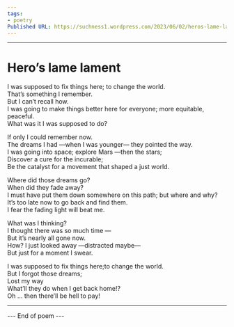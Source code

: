 ```yaml
---
tags: 
- poetry
Published URL: https://suchness1.wordpress.com/2023/06/02/heros-lame-lament/
---
```

---  
  
# Hero’s lame lament  
> 

I was supposed to fix things here; to change the world.  
That’s something I remember.   
But I can’t recall how.  
I was going to make things better here for everyone; more equitable, peaceful.   
What was it I was supposed to do?   
  
If only I could remember now.  
The dreams I had —when I was younger— they pointed the way.   
I was going into space;  explore Mars —then the stars;   
Discover a cure for the incurable;   
Be the catalyst for a movement that shaped a just world.   
  
Where did those dreams go?  
When did they fade away?  
I must have put them down somewhere on this path; but where and why?  
It’s too late now to go back and find them.  
I fear the fading light will beat me.  
  
What was I thinking?  
I thought there was so much time —  
But it’s nearly all gone now.  
How? I just looked away —distracted maybe—  
But just for a moment I swear.  
  
I was supposed to fix things here;to change the world.   
But I forgot those dreams;  
Lost my way  
What’ll they do when I get back home!?  
Oh … then there’ll be hell to pay!  
  
  
---  
 --- End of poem ---
